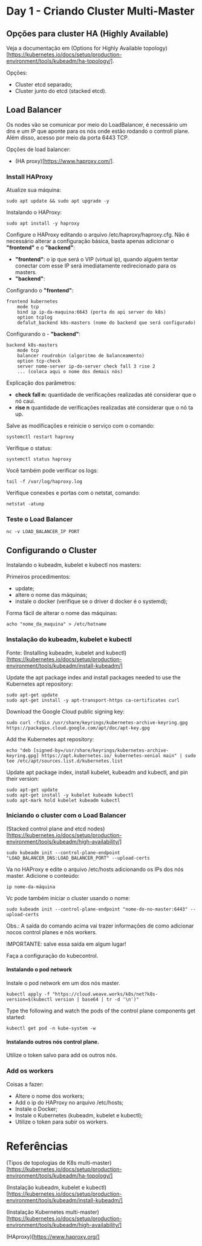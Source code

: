 # Day 1 - Criando Cluster Multi-Master

## Opções para cluster HA (Highly Available)

Veja a documentação em (Options for Highly Available topology)[https://kubernetes.io/docs/setup/production-environment/tools/kubeadm/ha-topology/].

Opções:
- Cluster etcd separado;
- Cluster junto do etcd (stacked etcd).

## Load Balancer

Os nodes vão se comunicar por meio do LoadBalancer, é necessário um dns e um IP que aponte para os nós onde estão rodando o controll plane. Além disso, acesso por meio da porta 6443 TCP.

Opções de load balancer:
- (HA proxy)[https://www.haproxy.com/].

### Install HAProxy

Atualize sua máquina:
```shell
sudo apt update && sudo apt upgrade -y
```
Instalando o HAProxy:

```shell
sudo apt install -y haproxy
```

Configure o HAProxy editando o arquivo /etc/haproxy/haproxy.cfg. Não é necessário alterar a configuração básica, basta apenas adicionar o **"frontend"** e o **"backend"**:

- **"frontend"**: o ip que será o VIP (virtual ip), quando alguém tentar conectar com esse IP será imediatamente redirecionado para os masters. 
- **"backend"**: 

Configrando o **"frontend"**:
```
frontend kubernetes
    mode tcp
    bind ip ip-da-maquina:6643 (porta do api server do k8s)
    option tcplog
    defalut_backend k8s-masters (nome do backend que será configurado)
```

Configurando o - **"backend"**:
```
backend k8s-masters
    mode tcp
    balancer roudrobin (algoritmo de balanceamento)
    option tcp-check
    server nome-server ip-do-server check fall 3 rise 2
    ... (coloca aqui o nome dos demais nós)
```
Explicação dos parâmetros:
- **check fall n:** quantidade de verificações realizadas até considerar que o nó caui.
- **rise n** quantidade de verificações realizadas até considerar que o nó ta up.

Salve as modificações e reinicie o serviço com o comando:

```
systemctl restart haproxy
```

Verifique o status:

```
systemctl status haproxy
```

Você também pode verificar os logs:

```
tail -f /var/log/haproxy.log
```

Verifique conexões e portas com o netstat, comando:

```
netstat -atunp
```

### Teste o Load Balancer

```
nc -v LOAD_BALANCER_IP PORT
```

## Configurando o Cluster

Instalando o kubeadm, kubelet e kubectl nos masters:

Primeiros procedimentos:
- update;
- altere o nome das máquinas;
- instale o docker (verifique se o driver d docker é o systemd);

Forma fácil de alterar o nome das máquinas:

```
acho "nome_da_maquina" > /etc/hotname
```

### Instalação do kubeadm, kubelet e kubectl

Fonte: (Installing kubeadm, kubelet and kubectl)[https://kubernetes.io/docs/setup/production-environment/tools/kubeadm/install-kubeadm/]

Update the apt package index and install packages needed to use the Kubernetes apt repository:

```
sudo apt-get update
sudo apt-get install -y apt-transport-https ca-certificates curl
```
Download the Google Cloud public signing key:

```
sudo curl -fsSLo /usr/share/keyrings/kubernetes-archive-keyring.gpg https://packages.cloud.google.com/apt/doc/apt-key.gpg
```
Add the Kubernetes apt repository:

```
echo "deb [signed-by=/usr/share/keyrings/kubernetes-archive-keyring.gpg] https://apt.kubernetes.io/ kubernetes-xenial main" | sudo tee /etc/apt/sources.list.d/kubernetes.list
```
Update apt package index, install kubelet, kubeadm and kubectl, and pin their version:

```
sudo apt-get update
sudo apt-get install -y kubelet kubeadm kubectl
sudo apt-mark hold kubelet kubeadm kubectl
```

### Iniciando o cluster com o Load Balancer

(Stacked control plane and etcd nodes)[https://kubernetes.io/docs/setup/production-environment/tools/kubeadm/high-availability/]

```
sudo kubeadm init --control-plane-endpoint "LOAD_BALANCER_DNS:LOAD_BALANCER_PORT" --upload-certs
```

Va no HAProxy e edite o arquivo /etc/hosts adicionando os IPs dos nós master. Adicione o conteúdo:

```
ip nome-da-máquina
```

Vc pode também iniciar o cluster usando o nome:

```
sudo kubeadm init --control-plane-endpoint "nome-do-no-master:6443" --upload-certs
```

Obs.: A saída do comando acima vai trazer informações de como adicionar nocos control planes e nós workers.

IMPORTANTE: salve essa saída em algum lugar!

Faça a configuração do kubecontrol.

#### Instalando o pod network

Instale o pod network em um dos nós master.

```
kubectl apply -f "https://cloud.weave.works/k8s/net?k8s-version=$(kubectl version | base64 | tr -d '\n')"
```

Type the following and watch the pods of the control plane components get started:
```
kubectl get pod -n kube-system -w
```

#### Instalando outros nós control plane.

Utilize o token salvo para add os outros nós.

### Add os workers

Coisas a fazer:
- Altere o nome dos workers;
- Add o ip do HAProxy no arquivo /etc/hosts;
- Instale o Docker;
- Instale o Kubernetes (kubeadm, kubelet e kubectl);
- Utilize o token para subir os workers.

# Referências

(Tipos de topologias de K8s multi-master)[https://kubernetes.io/docs/setup/production-environment/tools/kubeadm/ha-topology/]

(Instalação kubeadm, kubelet e kubectl)[https://kubernetes.io/docs/setup/production-environment/tools/kubeadm/install-kubeadm/]

(Instalação Kubernetes multi-master)[https://kubernetes.io/docs/setup/production-environment/tools/kubeadm/high-availability/]

(HAproxy)[https://www.haproxy.org/]









